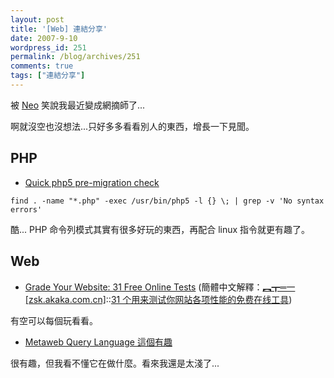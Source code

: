 ```yaml
---
layout: post
title: '[Web] 連結分享'
date: 2007-9-10
wordpress_id: 251
permalink: /blog/archives/251
comments: true
tags: ["連結分享"]
---
```


<!--more-->
被 [Neo](http://www.neo.com.tw) 笑說我最近變成網摘師了...

啊就沒空也沒想法...只好多多看看別人的東西，增長一下見聞。

## PHP

* [Quick php5 pre-migration check](http://fashion.hosmoz.net/post/2007/08/30/Quick-php5-pre-migration-check)

```
find . -name "*.php" -exec /usr/bin/php5 -l {} \; | grep -v 'No syntax errors'

```

酷... PHP 命令列模式其實有很多好玩的東西，再配合 linux 指令就更有趣了。 



## Web

* [Grade Your Website: 31 Free Online Tests](http://www.avivadirectory.com/free-online-tests/) (簡體中文解釋：[︻┳═一 [zsk.akaka.com.cn]](http://zsk.akaka.com.cn/)::[31 个用来测试你网站各项性能的免费在线工具](http://zsk.akaka.com.cn/2007/06/31-free-tests-online/))

有空可以每個玩看看。

* [Metaweb Query Language 這個有趣](http://rd-program.blogspot.com/2007/09/metaweb-query-language.html)

很有趣，但我看不懂它在做什麼。看來我還是太淺了...


